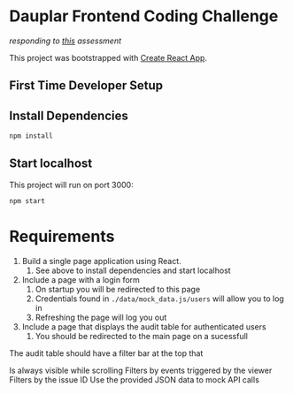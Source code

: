 # Dauplar Frontend Coding Challenge

_responding to [this](https://github.com/Daupler/coding-challenge) assessment_


This project was bootstrapped with [Create React App](https://github.com/facebook/create-react-app).

## First Time Developer Setup

## Install Dependencies 
```bash
npm install
```

## Start localhost

This project will run on port 3000:

```bash
npm start
```

# Requirements
1. Build a single page application using React.
    1. See above to install dependencies and start localhost
2. Include a page with a login form
    1. On startup you will be redirected to this page
    2. Credentials found in `./data/mock_data.js/users` will allow you to log in
    3. Refreshing the page will log you out
3. Include a page that displays the audit table for authenticated users
    1. You should be redirected to the main page on a sucessfull 

The audit table should have a filter bar at the top that

Is always visible while scrolling
Filters by events triggered by the viewer
Filters by the issue ID
Use the provided JSON data to mock API calls